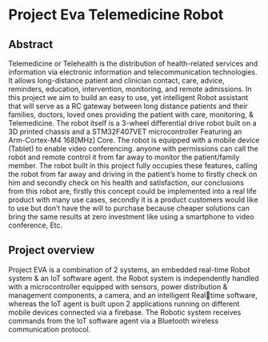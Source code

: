 # Project Eva Telemedicine Robot
 

## Abstract
Telemedicine or Telehealth is the distribution of health-related services and information via 
electronic information and telecommunication technologies. It allows long-distance patient and 
clinician contact, care, advice, reminders, education, intervention, monitoring, and remote 
admissions. In this project we aim to build an easy to use, yet intelligent Robot assistant that will 
serve as a RC gateway between long distance patients and their families, doctors, loved ones
providing the patient with care, monitoring, & Telemedicine. The robot itself is a 3-wheel
differential drive robot built on a 3D printed chassis and a STM32F407VET microcontroller 
Featuring an Arm-Cortex-M4 168[MHz] Core. The robot is equipped with a mobile device 
(Tablet) to enable video conferencing. anyone with permissions can call the robot and remote 
control it from far away to monitor the patient/family member. The robot built in this project 
fully occupies these features, calling the robot from far away and driving in the patient’s home 
to firstly check on him and secondly check on his health and satisfaction, our conclusions from 
this robot are, firstly this concept could be implemented into a real life product with many use 
cases, secondly it is a product customers would like to use but don’t have the will to purchase 
because cheaper solutions can bring the same results at zero investment like using a 
smartphone to video conference, Etc.


## Project overview
Project EVA is a combination of 2 systems, an embedded real-time Robot system & an IoT 
software agent. the Robot system is independently handled with a microcontroller equipped 
with sensors, power distribution & management components, a camera, and an intelligent Real￾time software, whereas the IoT agent is built upon 2 applications running on different mobile 
devices connected via a firebase. The Robotic system receives commands from the IoT software 
agent via a Bluetooth wireless communication protocol.
